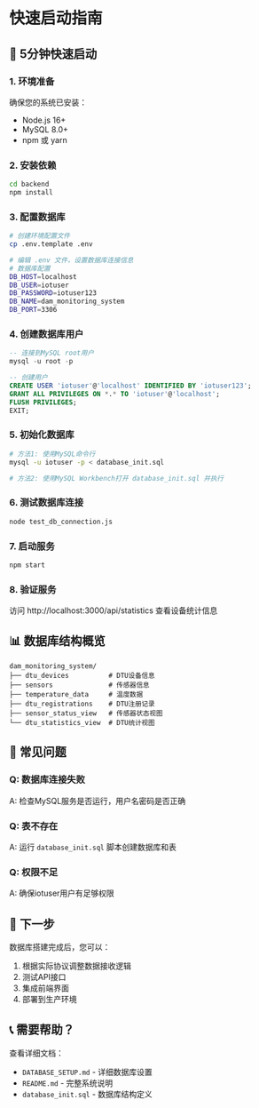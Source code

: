 # 快速启动指南

## 🚀 5分钟快速启动

### 1. 环境准备
确保您的系统已安装：
- Node.js 16+
- MySQL 8.0+
- npm 或 yarn

### 2. 安装依赖
```bash
cd backend
npm install
```

### 3. 配置数据库
```bash
# 创建环境配置文件
cp .env.template .env

# 编辑 .env 文件，设置数据库连接信息
# 数据库配置
DB_HOST=localhost
DB_USER=iotuser
DB_PASSWORD=iotuser123
DB_NAME=dam_monitoring_system
DB_PORT=3306
```

### 4. 创建数据库用户
```sql
-- 连接到MySQL root用户
mysql -u root -p

-- 创建用户
CREATE USER 'iotuser'@'localhost' IDENTIFIED BY 'iotuser123';
GRANT ALL PRIVILEGES ON *.* TO 'iotuser'@'localhost';
FLUSH PRIVILEGES;
EXIT;
```

### 5. 初始化数据库
```bash
# 方法1: 使用MySQL命令行
mysql -u iotuser -p < database_init.sql

# 方法2: 使用MySQL Workbench打开 database_init.sql 并执行
```

### 6. 测试数据库连接
```bash
node test_db_connection.js
```

### 7. 启动服务
```bash
npm start
```

### 8. 验证服务
访问 http://localhost:3000/api/statistics 查看设备统计信息

## 📊 数据库结构概览

```
dam_monitoring_system/
├── dtu_devices          # DTU设备信息
├── sensors              # 传感器信息
├── temperature_data     # 温度数据
├── dtu_registrations    # DTU注册记录
├── sensor_status_view   # 传感器状态视图
└── dtu_statistics_view  # DTU统计视图
```

## 🔧 常见问题

### Q: 数据库连接失败
A: 检查MySQL服务是否运行，用户名密码是否正确

### Q: 表不存在
A: 运行 `database_init.sql` 脚本创建数据库和表

### Q: 权限不足
A: 确保iotuser用户有足够权限

## 📝 下一步

数据库搭建完成后，您可以：
1. 根据实际协议调整数据接收逻辑
2. 测试API接口
3. 集成前端界面
4. 部署到生产环境

## 📞 需要帮助？

查看详细文档：
- `DATABASE_SETUP.md` - 详细数据库设置
- `README.md` - 完整系统说明
- `database_init.sql` - 数据库结构定义
